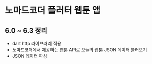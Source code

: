 # 노마드코더 플러터 웹툰 앱
## 6.0 ~ 6.3 정리
- dart http 라이브러리 적용
- 노마드코더에서 제공하는 웹툰 API로 오늘의 웹툰 JSON 데이터 불러오기
- JSON 데이터 파싱
